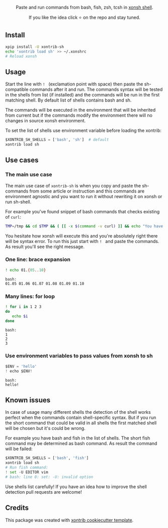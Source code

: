 <p align="center">  
Paste and run commands from bash, fish, zsh, tcsh in <a href="https://xon.sh">xonsh shell</a>.
</p>

<p align="center">  
If you like the idea click ⭐ on the repo and stay tuned.
</p>


## Install
```bash
xpip install -U xontrib-sh
echo 'xontrib load sh' >> ~/.xonshrc
# Reload xonsh
```

## Usage

Start the line with `! ` (exclamation point with space) then paste the sh-compatible commands after it and run. 
The commands syntax will be tested in the shells from list (if installed) and the commands will be run in 
the first matching shell. By default list of shells contains bash and sh. 

The commands will be executed in the environment that will be inherited from current but if the commands modify 
the environment there will no changes in source xonsh environment.

To set the list of shells use environment variable before loading the xontrib:
```python
$XONTRIB_SH_SHELLS = ['bash', 'sh']  # default
xontrib load sh
```

## Use cases

### The main use case

The main use case of `xontrib-sh` is when you copy and paste the sh-commands from some article or instruction 
and this commands are environment agnostic and you want to run it without rewriting it on xonsh or run sh-shell. 

For example you've found snippet of bash commands that checks existing of `curl`:
```bash
TMP=/tmp && cd $TMP && ( [[ -x $(command -v curl) ]] && echo "You have curl! :)" || echo "You haven't curl! :(" )  
```

You hesitate how xonsh will execute this and you're absolutely right there will be syntax error. 
To run this just start with `! ` and paste the commands. As result you'll see the right message.

### One line: brace expansion
```bash
! echo 01.{05..10}
``` 
```
bash:
01.05 01.06 01.07 01.08 01.09 01.10
```

### Many lines: for loop
```bash
! for i in 1 2 3
do
   echo $i
done
```
```
bash:
1
2
3
```

### Use environment variables to pass values from xonsh to sh
```python
$ENV = 'hello'
! echo $ENV!
```
```
bash:
hello!
```

## Known issues

In case of usage many different shells the detection of the shell works perfect when the commands contain shell-specific syntax.
But if you run the short command that could be valid in all shells the first matched shell will be chosen but it's could be wrong. 
 
For example you have bash and fish in the list of shells. The short fish command may be determined as bash command.
As result the command will be failed:
```python
$XONTRIB_SH_SHELLS = ['bash', 'fish']
xontrib load sh
# Run fish command:
! set -U EDITOR vim
# bash: line 0: set: -U: invalid option
```

Use shells list carefully! If you have an idea how to improve the shell detection pull requests are welcome!

## Credits

This package was created with [xontrib cookiecutter template](https://github.com/xonsh/xontrib-cookiecutter).
